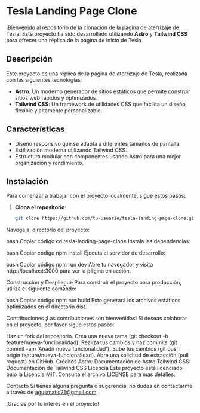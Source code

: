 # Tesla Landing Page Clone

¡Bienvenido al repositorio de la clonación de la página de aterrizaje de Tesla! Este proyecto ha sido desarrollado utilizando **Astro** y **Tailwind CSS** para ofrecer una réplica de la página de inicio de Tesla.

## Descripción

Este proyecto es una réplica de la página de aterrizaje de Tesla, realizada con las siguientes tecnologías:

- **Astro**: Un moderno generador de sitios estáticos que permite construir sitios web rápidos y optimizados.
- **Tailwind CSS**: Un framework de utilidades CSS que facilita un diseño flexible y altamente personalizable.

## Características

- Diseño responsivo que se adapta a diferentes tamaños de pantalla.
- Estilización moderna utilizando Tailwind CSS.
- Estructura modular con componentes usando Astro para una mejor organización y rendimiento.

## Instalación

Para comenzar a trabajar con el proyecto localmente, sigue estos pasos:

1. **Clona el repositorio**:

   ```bash
   git clone https://github.com/tu-usuario/tesla-landing-page-clone.git
Navega al directorio del proyecto:

bash
Copiar código
cd tesla-landing-page-clone
Instala las dependencias:

bash
Copiar código
npm install
Ejecuta el servidor de desarrollo:

bash
Copiar código
npm run dev
Abre tu navegador y visita http://localhost:3000 para ver la página en acción.

Construcción y Despliegue
Para construir el proyecto para producción, utiliza el siguiente comando:

bash
Copiar código
npm run build
Esto generará los archivos estáticos optimizados en el directorio dist.

Contribuciones
¡Las contribuciones son bienvenidas! Si deseas colaborar en el proyecto, por favor sigue estos pasos:

Haz un fork del repositorio.
Crea una nueva rama (git checkout -b feature/nueva-funcionalidad).
Realiza tus cambios y haz commits (git commit -am 'Añadir nueva funcionalidad').
Sube tus cambios (git push origin feature/nueva-funcionalidad).
Abre una solicitud de extracción (pull request) en GitHub.
Créditos
Astro: Documentación de Astro
Tailwind CSS: Documentación de Tailwind CSS
Licencia
Este proyecto está licenciado bajo la Licencia MIT. Consulta el archivo LICENSE para más detalles.

Contacto
Si tienes alguna pregunta o sugerencia, no dudes en contactarme a través de agusmatic21@gmail.com.

¡Gracias por tu interés en el proyecto!
